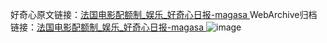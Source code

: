 好奇心原文链接：[法国电影配额制_娱乐_好奇心日报-magasa ](https://www.qdaily.com/articles/9085.html)
WebArchive归档链接：[法国电影配额制_娱乐_好奇心日报-magasa ](http://web.archive.org/web/20190623153759/https://www.qdaily.com/articles/9085.html)
![image](http://ww3.sinaimg.cn/large/007d5XDpgy1g3ve7u8oozj30u02ymb29)